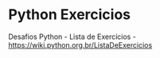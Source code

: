 # Python Exercicios
 Desafios Python - Lista de Exercícios - https://wiki.python.org.br/ListaDeExercicios
